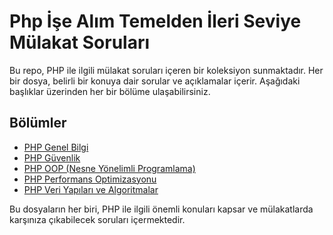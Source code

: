 # Php  İşe Alım Temelden İleri Seviye Mülakat Soruları

Bu repo, PHP ile ilgili mülakat soruları içeren bir koleksiyon sunmaktadır. Her bir dosya, belirli bir konuya dair sorular ve açıklamalar içerir. Aşağıdaki başlıklar üzerinden her bir bölüme ulaşabilirsiniz.

## Bölümler

- [PHP Genel Bilgi](php_genel_bilgi.md)
- [PHP Güvenlik](php_guvenlik.md)
- [PHP OOP (Nesne Yönelimli Programlama)](php_oop.md)
- [PHP Performans Optimizasyonu](php_performans_optimizasyon.md)
- [PHP Veri Yapıları ve Algoritmalar](php_veri_yapilari_ve_algoritmalar.md)

Bu dosyaların her biri, PHP ile ilgili önemli konuları kapsar ve mülakatlarda karşınıza çıkabilecek soruları içermektedir. 


